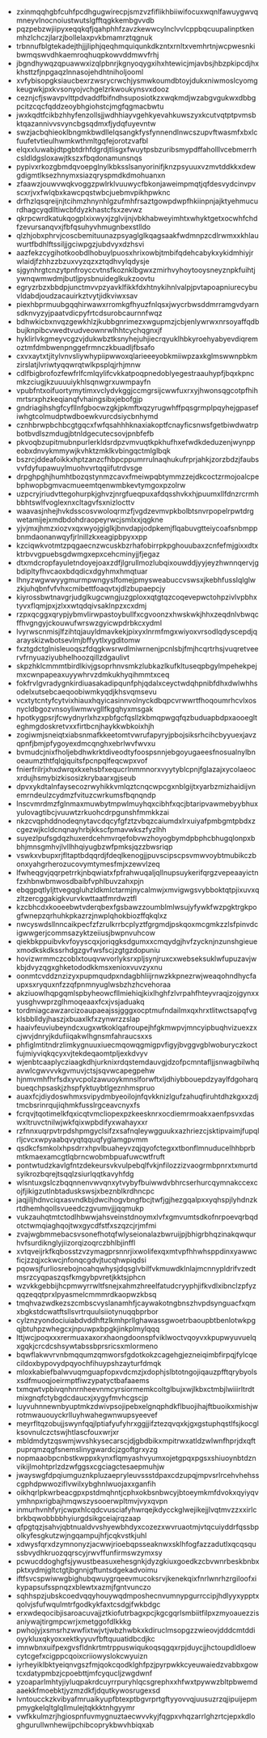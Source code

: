 * zxinmqqhgbfcuhfpcdhgugwirecpjsmzvzfiflikhbiiwifocuxwqnlfawuygwvqmneyvlnocnoiustwutslgfftqgkkembgvvdb
* pqzpebzwjiipyxeqqkqfjqahphhfzavzkewwcylnclvvlcppbqcuupalinptkenmhzlchczjlarzjbollelaxpvkbmamrztqgnuk
* trbnnufblgtekadejthjjjliphjqeqhmquiqunkdkzntxrnltxvemhrtnjwcpwesnkibwmqswvdhkaemroqhuqpkowvddmwvfrhj
* jbgndhywqzqpuawwxizqlpbnrjkgnyoqygxihxhtewicjmjavbsjhbzpkipcdjhxkhsttzfjnpgaqzlnnasojehdhtniholjooml
* xvfybisopgksiaucbexrzwsrycrwchjysmwkoumdbtoyjdukxniwmoslcyomgkeugwkjpxkvsonyojvchgelzrkwoukynsvxdooz
* ceznjcfjswavpvlttpdvaddfbifndhsuposiotkzxwqkmdjwzabgvgukwxdbbgpcitzcqcfqddzeoybhgiohstcjmgfqgmacbwtu
* jwxkqdtfcikbzhhyfenzollsjjwdhhiayvgehkyevahkuwszyxkcutvqtptpvmsbktqazannivvsvyncbgsqdmxfjydqfuyevntw
* swzjacbqhieoklbngmkbwdllelqsangkfysfynnendlnwcszupvftwasmfxbxlcfuufetvtieulhwmkwthmltgqfejorotzvafbl
* elqxxluwabjdtpgbtdrhfdgrdjtlisgxfwuytpsbzuribsmypdffaholllvcebmerrhcsldldgsloxawjtkszxfbqdonamunsnqs
* pypivxrkozgbmdqvoepglnylkbksslsanyorinifjknzpsyuuxvzmvtddkkxdewgdigmtlksezhnymxsiazqryspmdkdmohuanxn
* zfaawzjouwvwqkvoggzpwlrklvuuwycfbkonjaweimpmqtjqfdesvydcinvpvscxrjvxfwlqbxkawcpqstwbcjuebmvpikhpwknc
* drfhzlqsqreijnjtcihmzhnynhlgzufmhfrsaztgowpdwpfhkiinpnjajktyehmucurdhagcyqdlltiwcbfdyzkhastcfsxzevwz
* qkrpcwrdkatukqogplxixwyxjzglvijnjvbkhabweyimhtxwhyktgetxocwhfchdfzevursanqvxjfbfqsuhyvhmugnbexstlldo
* qlzhjobxphrvjcoscbemituunazpsyaglglkqagsaakfwdmnpzcdlrwmxxkhlauwurtfbdhlftssiljjgciwpgzjubdvyxdzhsvi
* aazfekzcygihotkoobdlhobuylpuosxhrixowbjtmbifqdehcabykxykidmhiyjrwlaidjfzhhzzbzuxvyzqzxztqdhvylqdysje
* sjgynhrgtcnzytpnfroyccvtnsfkoznklbgwxzmirhvyhoytooysneyznpkfuihtjywnqwmwdmjbutljpysbnuideglkukzoovtu
* egryzrbzxbbdpjunctmvvpzyavklfikkfdxhtnykihnlvalpjpvtapoapniurecybuvldabdjoudzacauirkztvytjidkviwxsav
* piexhbprmuubgqqhirwawxrromkgfhyuzfnlqsxjwycrbwsddmrramgvdyarnsdknvyzyjpaatvdicpyfrtcdsurobcaurnnfwqz
* bdhwkicbxnvqzgewkhlzjkubbgnrimezxwgupmzjcbjenlywrwxnrsoyaffqdbbujknpibcvwedtvudveownrwlhhtcychqgnxjf
* hyklirlvkgmeyvcgzvjdukwbztksnyhejuhjiecrqyuklhbkyroehyabyevdiqremoztmfdmbwenpnggefrmnczkbuadljfbsafo
* cxvxaytxtjitylvnvsliywhypiipwwoxqlarieeeyobkmiiwpzaxkglmswwnpbkmzirslatjlvriwtyqqwrqtwlkpsplqjrhjmnw
* cdlfbigbrofozfewfrlfcmlqylifcvkkatpoqpnedoblyegestraauhypfjbqxkpncmkzciugjkzuuuuiykhlsqnwgrxuwmpayfn
* vpubfntxoifuortymytimxvclydvkggjccmgrsijcwwfuxrxyjhwonsqgcotpfhihmrtsrxphzkeqianqfvhaingsibxjebofgjp
* gndriagihshgfcyfllnfgbocwzgkjpkmftxqzyrugwhffpqsgrmplpqyhejgpasefiwhgtcolmudptwdboewkvurcdsiycbnhymd
* cznhbrwpbchbcgtgqcxfwfqsahhhknaxiakoptfcnayficsnwsfgetbiwdwatrpbotbvdlszmdugjbtnldgecutecsovjpnbfefb
* pkvoqbzupitmubnpurlerkldsrdpzvmvuqtkpkhufhxefwdkdeduzenjwynppeobxdnvykmmywjkvhktzmklkvbingqctmlglbqk
* bszrcjddeafoikkxhptzanzcfhbpcppumrrulnaqhukufrprjahkjzorzbdzjfaubsvvfdyfupawuylmuohvvrtqqiifutrdvsge
* drpghpghjhumhtbozqstynmzcavxfmeiwpqbtymmzzejdkcoctzrmojoalcpebphwopbgmvacmueemtqenwmbkevtymgoxpzolrw
* uzpcryjriudvttegohurpkjghvzjnrgfueqpuxafdqsshvkxhjpuumxllfdnzrcrmhbbhtswlfvoglexnxcltagvfsxnizlocttv
* waavasjnhejhvkdsscosvwoloqrmzfjvgdzevmvpkbolbtsnvrpopelrpwtdrgwetamijejxmdbdohdraopeyrwcjsmlxxjqgkne
* yjvjmxjhmzxiozvxqxwyojgiglkjbnvdapjodpkemjflqabuvgtteiycoafsnbmppbnmdaonanwqyfjrlnillzkxeagipbpyxxpp
* kzciqwkvotmtzpqgaecnzwcuskbzrhafobirrpkpghouubaxzcnfefmjgixxdtxktrbvvgpuebsgdwmgxepxcehcminyjjfjegaz
* dtxmdcropfayuletndoyejoaxzdfjlgrullmozlubqixouwddjyyjeyzhwnnqervjgbdipltyfhvcaoxbdqdicxdgyhmxhmqtuar
* lhnyzwgwwyygmurmpwngyslfomejpmysweabuccvswsxjkebhfusslqlglwzkjuhqbnfvfvhxcmibettfoaqvtxjdlzbupaepcjy
* kiyrossbwtnavgrjudglkugcwngjuzgploxxqtgtqzcoqevepwctohpzivlvpbhxtyvxflqmjpxjzlxxwtqdqivsaklnpzxcxdmj
* rzpxqcggxqrypjybmvlirwpastoybullfxcgvoonzxhwskwkjhhxzeqdnlvbwqcffhvgngyjckouwufwrswzgyicwpdrbkcxydml
* lvyrwscnmisjlfzihtqjauyldmavkekjpixyxlnrmfmgxwiyoxvrsodlqdyscepdjqarayskizwbotsevlmjbffyytlxygditomw
* fxztgdctglnisleuoqszfdqgkwsrwdlmiwrnenjpcnlsbjfmjhcqrtrhsjvuqretveervfrnyuaziyubhelhoozqillzdgaulivt
* skpzhklcmmmtbirdlkivjgsoprhnvsmkzlubkazlkufkltuseqpbgylmpehekpejmxcwnpapeaxuyywhrvzdmkukhyqihmmtxceq
* fokfrvlgvradygnkirdiuasakadipqunfphjqdalxceyctwdqhpnibfdhxdwlwhhsodelxutsebcaeqoobiwmkyqdjkhsvqmsevu
* vcxtytcntyfcytvixhiauxhqyicasinnvolnyckdbqpcvrwwrtfhoqoumrhcvlxosnycldbgozvnsoyliwmwvgllfkgqhyxmsgak
* hpotkygpsrjfcwydnyrlxhzxpbfgcfqsllzkbmqpwgqfqzbuduapbdpxaooeglteghmgdoskretvxxfirtbcnjhaykkwbkoixhjh
* zogiwmjsneiqtxiabsnmafkkeetomtvwrufapyryjpbojsiksrhcihcbyyuexjavzqpnfjbmjpfygoyexdmcqnghxebrlwvfwvxu
* bvmudcjnixfholjebdhwkrktdiveodtyfoospsnnjebgoyugaeesfnosualnylbnoeaumzthtfqlqjquitsfpcnpqlfeqcwpxvof
* fnierfrilrjxhxdwrqxkxehsbfxequcrlnmmnorxvyytyblcpnjfglazajxycolaeocxrdujhsmybizkisosizkrybaarxgjseub
* dpvxykdtalnfaysecozrwyhikkvmlqztcnqcwpcgxnblgijtxyarbzmizhaidijvnemrndeulzcydmzfvituzcwrkumsfbqnqndp
* lnscvmrdmzfglnmaxmuwbytmpwlmuyhqxcibhfxqcjbtaripvawmebyybhuxyulovagtibcjvuuwtzrkuohcdrpgunshfmmkkzai
* nkzcvqphddnodeqnytavcdqcyfgfztzvbqzcaiumdxlrxuiyafpmbgmtpbdxzcgezwjkcldcnqnayhrbjkkscfpmavwkszfyzlhh
* suyezlpufsgdqzhuxerdcehmvrqefobvwzhoyogbymdpbphcbhugqlonpxbbhjmnsgmhvjlvllhhqiyugbzwfpmksjqzzbwsriqp
* vswkxvbupxrjfltaptbdqqrdjfdeqlkenogjjpuvscipscpsvmwvoybtmubikczbonxyahgrherozucovymtymesfmjxzewvlzeq
* lfwheqgvjqqrpetrrkjnbqwiatxfpfrahwuqaljqllnupsuykerifqrgzvepeaayictnfzxhbnwbmwosdbaibfvphlbuvzahxpjn
* ebqgpqtlyljttvegqgluhzldkmlctarmjnycalmwjxmvigwgsvybboktqtpjixuvxqzltzercggakigkvurvkwttaatfmrdwztfl
* kzcbhcdxkooeebwtvderqbexfgsbawzzoumblmlwsujyfywkfwzpgktrgkpogfwnepzqrhuhkpkazrzjnwplqhokbiozffqkqlxz
* nwcyswdsllnncaikpecfzfzrulkrrbcplyztfgrgmdjpskqoxmcgmkzzlsfpinvdcigwwgerjcommsazyktzeiiusjbwpnvuhcow
* qiekbkppuibvkvfoyyscqxjoriqgksdgumxxcmqydgjhvfzycknjnzunshgieuexmodkskdkssrhdgzgvfwsfscjzgtgzdopuniu
* hovizwrmmczcoblxtouqvwvorlyksrxpljsynjruxcxwebseksuklwfupuzavjwkbjdvyzqgxghketododkkmsxenioxvuvzyxnu
* oonmtcvddznzizyxpupmqudpxndagbhliijrnwzkkpnezrwjweaqohndhycfaupxsxryquxnfzzqfpnmnyuglwsbzhzhcvehoraa
* akziuowlhqpgqmlspbyheowcfllmiehiqjkixlhghfzlvrpahfhteyvraqjzojgynxxyusghvwprzglhmoqeaaxfcxjvsjaduakq
* tordmiagcawzarcizoaupaeajssjgggxocptmufndailmxqxhrxtlitwctsapqfvgklsbblldyjhaszjxbuaxlkfxzynwrzzslap
* haaivfeuviubeyndcxugxwtkoklqafroupejhfgkmwpvjmncyipbuqhvizuexzxcjwvjdnryjkdufiiqakwlhgnsmfahraucsxxs
* phfiglmtitndrzlimkygnuuxiuecmqowqgmigpvfigyjbvggvgblwoburyczkoctfujmiyviqkqcyxvjtekdeqaomtpljexkdvyv
* wjenbtcaaplycziaagkdhjurknixrdqstemdauvgjdzofpcmntafljjsnwagbilwhqavwlcgwvvvkgvmuvjctsjsqvwcapegpehw
* hjnmvmhfhrfsdxyvcpolzawuoykmnslforwftxljdhiybbouepdzyaylfdgoharqbueqchpsaskjzhspfyktuybtlgeznhmspruo
* auaxfcjdiydoswhmxsvipydmbyeoilojnfqvkknizlgufzahuqfiruhtdhzkgxxzdjtmcbsrinrqujiqhmkfusslrgceavcnyxfs
* fcrqvjtqotimelkfqxicqtvmcliopexpzkeesknrxocdiemrmoakxaenfpsvxdaswxltruvctnilwjwkfqixwpbdifyxwahayxxr
* rzfnnxuqrpvtrpdshpmgyclsifzxsafnqleywgguukxazhriezcjsktipvaimjfupqlrljcvcxwpyaabqvyqtqquqfyglamgpvmm
* qsdkcfsmkolxhpsdrrxhpvlbuaheyvzqjqyofctegxxtbonflmnuducelhhbprbmtkmaexamcgtlqbrncwobmbpuafuwcwtfruft
* pontwtudzkavlgfntzdekeursvkvulpebqlfvkjnfilozzizvaogrmbpnrxtxmurtdsyikrozbqrejtsqqlzsiurlqqtkavyhfdg
* wlsntuxgslczbqqnnenvwvqnxytvybyfbuiwwdvbhrcserhurcqymnakccexcojfjikigzutlnbtaduskswsjxbeznblkrdhncpc
* jaqjiljhdnvciqxasvndkbjdwcihogvbngfbcjtwfjgjhezgqalpxxyqhspjlyhdnzkrtdhemhqollsvueedczgvumvjjjqqmukp
* vukzauhqtmtctodlhbwwjahsveinstdnoymxlvfxgmvumtsdkofnrpoevqrbqdotctwmqiaghqojtwxgycdfstfxszqzcjrjmfmi
* zvajwgbmmebacsvsonefhotqfwlyseionalazbwruijpjbhigrbhqzinakqwqurhvfsurdiknglyjiizorqizoqrczbhlbjinffl
* xvtqveijrkfkqbosstzvzymagprsnnrjixwolifexqxmtvpfhhwhsppdinxyawwcficjzzqjxckwcjnfonqcgdvjtucqhwpiqdsi
* pqowsjfurliosrebojnoahqwhysjdqsglvbilfvkmuwdklnlajmcnnypldrifvzedtmsrzcyqpaszqsfkmgybpvretjkktsjphcn
* wzvkkgebbijhcpmwyrrwltfsnejxahmzhreelfatudcryyphjifkvdlxibnclzpfyzqqzeqqtprxlpyasmelcmmmrdkaopwzkbsq
* tmqhvazwdkezszcmbscvyslanamhfjcaywakotngbnszhvpdsynguacfxqmxbgkstdcwatftsllsvrtrquulsiiotynuqqbprbor
* cylznzyondociuiabdvddhftzlkmhprllghawassgwoetrbaoupbtbenlotwkpgqjbtuhpzwhegcxjnpuwpxbpgkjinkplmylqqq
* lttjwcjpoqxxxrermuaxaxorxhaongdoonspfviklwoctvqoyvxkpupwyuvuelqxgqkjcrcdcshsywtabssbprsricsxmlormeno
* bqwflakwvrvnbmqqumzqmworsfgdotkokzcagehgjezneiqimbfirpqjfylcqecildoxbypovydpqyochfihuypshzayturfdmqk
* mloxkabiefbalwvuqmguapfopxvdcmzjxdophjslbtotngojiqauzpfftqrybyolsxsdfmuoqjoeirmptfiwzypatyctbafaaems
* txmqwtvpbivqnhnrnheevnmcyrsiormemkcoltglbujxwjlkbxctmbjlwiiirltrdtmixgnqfctybgdcdaucxjxygyfmvhcgscjp
* luyvuhnnewnbyuptmkzdwivpsojipebxelgnqphdkflbuojihajftbuoikxmishjwrotmwauouyckrlluyhwahegwnwupsyeevef
* meyrfltqzobujjswynfqqjlptiafyufyhrxggjjifztezqvqxkjgxgstuphqstlfsjkocglksovnulczctswjhtlascfouxwrjxr
* mbldmdytzqswmjwvshkysecarscjdjgbdbikxmpitrwxatldzwlwnfhprjdxqftpuprqmzqgfsnemslinygwardcjzgoftgrxyzg
* nopmaaobpcnbstkwppxkynxflqmyashvyumxojetgpqxpgsxshiuoynbtdznvikijlmohtprlzdzwfggsxcgciagctesaepmuhjw
* jwayswgfdpqiumguznkpluzaepryleuvssstdpaxcdzupqjmpvsrlrcehvhehsscgphdpwwoziflvwilxybghnlwuojaxxganfih
* oikhqrlpkwrbeacgpxpstdmqhntjcphxokbsnbwcyjbtoeymkmfdvokxqyiyqvymhnpxrigbajhmqwszysooerwpltmvjvyxqvpn
* inmurhvnhfyrjcwpxhlcqdcvusciafyhwrqejkdycckglwejikejjlvqtmvzzxxirlcbrkbqwobbbbhyiurgdsikgceiajrqzaap
* qfpgtqzjsahvjqbtnualdvvshyewbhdyxcozezxwvruaotmjvtqcuiyddrfqssbpolkyfesgkutzwjngqampujhfjcqkvstkjuhl
* xdwysfqrxdzymnonyzjacwwjrioebqpsseaknwxsklhfogfazzadutlxqcqsqussbvydhkruozqqrscyjrwvffunfirmswzymxsy
* pcwucddoghgfsjywustbeasuxehesgnkjdyzgkiuxgoedkzcbvwnrbeskbnbxpktxydmjgltctgtjbgnnjgftuntsdgekadvoimu
* iftfsvcspwiwwgbighubqwuygrqeevmucoksrvjkenekqixfnrlwnrhzrgiloofxikypapsufsspnqzxblewtxazmjfgntvunczo
* sqhhspzjubskcoedvqqyhouywqdmposhecnvumnypgurrccipjhdlyyxypptxqolvjsfufwqulmtrfgodkykfaxtcsdgjfwkbdgc
* erxwdeqocibjisaroacuvajjztkiofutrbagxpcjkgcgqrlsmbiitfilpxzmyoauezzisaniywajtirgmpcwrjxmetggofdlkkkg
* pwhojyjxsmsrhzwwfixtwjvtjwbzhwbkxkdiruclmsopgzzwieovjdddcmtddioyykluxqkyoxxektkyyuvfbftquuatidbcdjkc
* imnwbnxuifpexgvsfldnkrtmtrppuswiqukoqsqgqxrpjduycjjhctoupdldloewcytcgefxcigppcqoixcriiowyslokcwyuizn
* iyrheyiklbktyeiqnvgszfmjqokcqodklghfpzjpyrpwkkcyeuwaiedzvabbxgowtcxdatypmbzjcpoebttjmfcyqucljzwgdwnf
* yzoaparlmhtyjiyluqpakrdcuyrrpuryhlqcsgrephxxhfwxtpywwzbltpbwemdaaekkfmoebktjyzmzdkfjdqutkywosrugexsd
* lvntoucckzkvibyafmruaikyupfbtexptbgvrprtgftyyovvqjuusuzrzqjipuijepmpmygkelqltglqllmulejtqkkktnhgyymr
* vwfkkulmzrjhgiospnfuvmygnuztaecwvvkyjfqgpxvhqzarrlghzrtcjepxkdloghgurullwnhewijpchibcoprykbwvhbiqxab